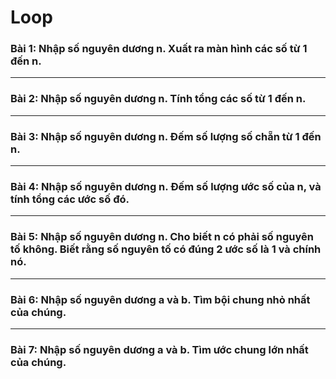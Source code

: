 # Loop

### Bài 1: Nhập số nguyên dương n. Xuất ra màn hình các số từ 1 đến n.
---

### Bài 2: Nhập số nguyên dương n. Tính tổng các số từ 1 đến n.
---

### Bài 3: Nhập số nguyên dương n. Đếm số lượng số chẵn từ 1 đến n.
---

### Bài 4: Nhập số nguyên dương n. Đếm số lượng ước số của n, và tính tổng các ước số đó.
---

### Bài 5: Nhập số nguyên dương n. Cho biết n có phải số nguyên tố không. Biết rằng số nguyên tố có đúng 2 ước số là 1 và chính nó.
---

### Bài 6: Nhập số nguyên dương a và b. Tìm bội chung nhỏ nhất của chúng.
---

### Bài 7: Nhập số nguyên dương a và b. Tìm ước chung lớn nhất của chúng.